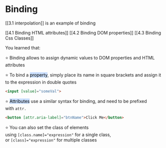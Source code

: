 # Binding

[[3.1 interpolation]] is an example of binding

[[4.1 Binding HTML attributes]]
[[4.2 Binding DOM properties]]
[[4.3 Binding Css Classes]]



You learned that:

⭐ Binding allows to assign dynamic values to DOM properties and HTML attributes

⭐ To bind a <mark style="background: #ADCCFFA6;">property</mark>, simply place its name in square brackets and assign it to the expression in double quotes

```HTML
<input [value]="someVal">
```

⭐ <mark style="background: #ADCCFFA6;">Attributes</mark> use a similar syntax for binding, and need to be prefixed with `attr.`

```HTML
<button [attr.aria-label]="btnName">Click Me</button>
```

⭐ You can also set the class of elements using `[class.name]="expression"` for a single class, or `[class]="expression"` for multiple classes